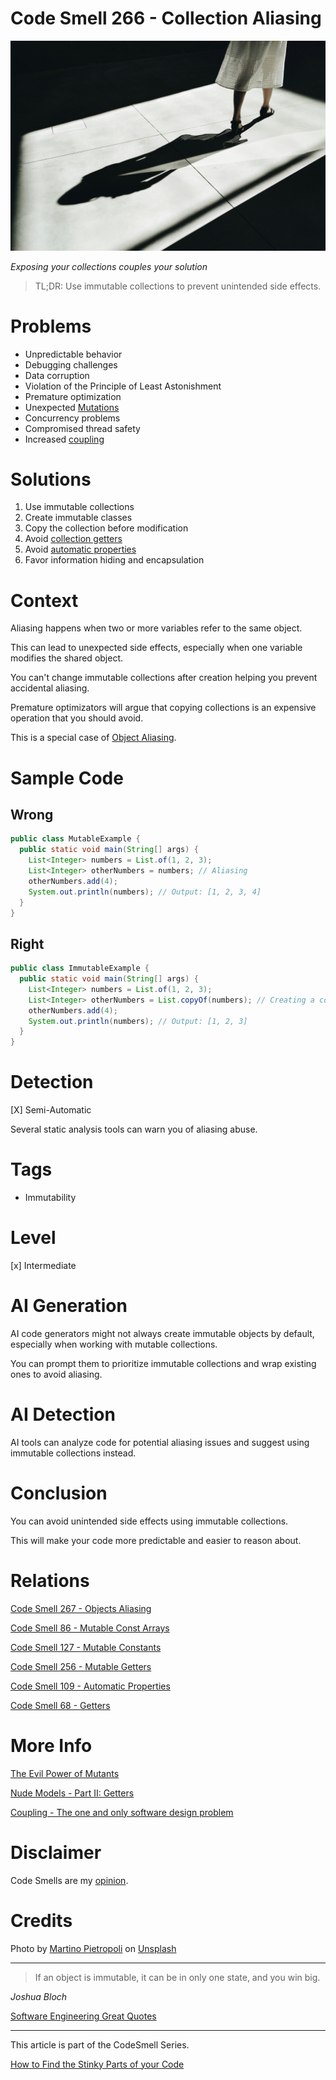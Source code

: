 # Code Smell 266 - Collection Aliasing

![Code Smell 266 - Collection Aliasing](Code%20Smell%20266%20-%20Collection%20Aliasing.jpg)

*Exposing your collections couples your solution*

> TL;DR: Use immutable collections to prevent unintended side effects.

# Problems

- Unpredictable behavior
- Debugging challenges
- Data corruption
- Violation of the Principle of Least Astonishment
- Premature optimization
- Unexpected [Mutations](https://github.com/mcsee/Software-Design-Articles/tree/main/Articles/Theory/The%20Evil%20Power%20of%20Mutants/readme.md)
- Concurrency problems
- Compromised thread safety
- Increased [coupling](https://github.com/mcsee/Software-Design-Articles/tree/main/Articles/Theory/Coupling%20-%20The%20one%20and%20only%20software%20design%20problem/readme.md)

# Solutions

1. Use immutable collections
2. Create immutable classes
3. Copy the collection before modification
4. Avoid [collection getters](https://github.com/mcsee/Software-Design-Articles/tree/main/Articles/Code%20Smells/Code%20Smell%20256%20-%20Mutable%20Getters/readme.md)
5. Avoid [automatic properties](https://github.com/mcsee/Software-Design-Articles/tree/main/Articles/Code%20Smells/Code%20Smell%20109%20-%20Automatic%20Properties/readme.md)
6. Favor information hiding and encapsulation

# Context

Aliasing happens when two or more variables refer to the same object. 

This can lead to unexpected side effects, especially when one variable modifies the shared object. 

You can't change immutable collections after creation helping you prevent accidental aliasing.

Premature optimizators will argue that copying collections is an expensive operation that you should avoid.

This is a special case of [Object Aliasing](https://github.com/mcsee/Software-Design-Articles/tree/main/Articles/Code%20Smells/Code%20Smell%20267%20-%20Objects%20Aliasing/readme.md).

# Sample Code

## Wrong

[Gist Url]: # (https://gist.github.com/mcsee/60235f0e33f8eb07c6a52c92a36eb2f1)

```java
public class MutableExample {
  public static void main(String[] args) {
    List<Integer> numbers = List.of(1, 2, 3);
    List<Integer> otherNumbers = numbers; // Aliasing
    otherNumbers.add(4);
    System.out.println(numbers); // Output: [1, 2, 3, 4]
  }
}
```

## Right

[Gist Url]: # (https://gist.github.com/mcsee/af93d425f2ad43f93dbb9e0dd630e61d)

```java
public class ImmutableExample {
  public static void main(String[] args) {
    List<Integer> numbers = List.of(1, 2, 3);
    List<Integer> otherNumbers = List.copyOf(numbers); // Creating a copy
    otherNumbers.add(4);
    System.out.println(numbers); // Output: [1, 2, 3]
  }
}
```

# Detection

[X] Semi-Automatic 

Several static analysis tools can warn you of aliasing abuse.

# Tags

- Immutability

# Level

[x] Intermediate

# AI Generation

AI code generators might not always create immutable objects by default, especially when working with mutable collections.

You can prompt them to prioritize immutable collections and wrap existing ones to avoid aliasing.

# AI Detection

AI tools can analyze code for potential aliasing issues and suggest using immutable collections instead.

# Conclusion

You can avoid unintended side effects using immutable collections.

This will make your code more predictable and easier to reason about.

# Relations

[Code Smell 267 - Objects Aliasing](https://github.com/mcsee/Software-Design-Articles/tree/main/Articles/Code%20Smells/Code%20Smell%20267%20-%20Objects%20Aliasing/readme.md)

[Code Smell 86 - Mutable Const Arrays](https://github.com/mcsee/Software-Design-Articles/tree/main/Articles/Code%20Smells/Code%20Smell%2086%20-%20Mutable%20Const%20Arrays/readme.md)

[Code Smell 127 - Mutable Constants](https://github.com/mcsee/Software-Design-Articles/tree/main/Articles/Code%20Smells/Code%20Smell%20127%20-%20Mutable%20Constants/readme.md)

[Code Smell 256 - Mutable Getters](https://github.com/mcsee/Software-Design-Articles/tree/main/Articles/Code%20Smells/Code%20Smell%20256%20-%20Mutable%20Getters/readme.md)

[Code Smell 109 - Automatic Properties](https://github.com/mcsee/Software-Design-Articles/tree/main/Articles/Code%20Smells/Code%20Smell%20109%20-%20Automatic%20Properties/readme.md)

[Code Smell 68 - Getters](https://github.com/mcsee/Software-Design-Articles/tree/main/Articles/Code%20Smells/Code%20Smell%2068%20-%20Getters/readme.md)

# More Info

[The Evil Power of Mutants](https://github.com/mcsee/Software-Design-Articles/tree/main/Articles/Theory/The%20Evil%20Power%20of%20Mutants/readme.md)

[Nude Models - Part II: Getters](https://github.com/mcsee/Software-Design-Articles/tree/main/Articles/Theory/Nude%20Models - Part%20II Getters/readme.md)

[Coupling - The one and only software design problem](https://github.com/mcsee/Software-Design-Articles/tree/main/Articles/Theory/Coupling%20-%20The%20one%20and%20only%20software%20design%20problem/readme.md)

# Disclaimer

Code Smells are my [opinion](https://github.com/mcsee/Software-Design-Articles/tree/main/Articles/Blogging/I%20Wrote%20More%20than%2090%20Articles%20on%202021%20Here%20is%20What%20I%20Learned/readme.md).

# Credits

Photo by [Martino Pietropoli](https://unsplash.com/@martino_pietropoli) on [Unsplash](https://unsplash.com/photos/woman-walking-with-shadow-pirWeToS2mA)
    
* * *

> If an object is immutable, it can be in only one state, and you win big.

_Joshua Bloch_
 
[Software Engineering Great Quotes](https://github.com/mcsee/Software-Design-Articles/tree/main/Articles/Quotes/Software%20Engineering%20Great%20Quotes/readme.md)

* * *

This article is part of the CodeSmell Series.

[How to Find the Stinky Parts of your Code](https://github.com/mcsee/Software-Design-Articles/tree/main/Articles/Code%20Smells/How%20to%20Find%20the%20Stinky%20parts%20of%20your%20Code/readme.md)